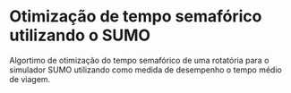 # Otimização de tempo semafórico utilizando o SUMO

Algortimo de otimização do tempo semafórico de uma rotatória para o simulador SUMO utilizando como medida de desempenho o tempo médio de viagem.
